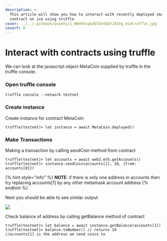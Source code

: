 ```yaml
---
description: >-
  This article will show you how to interact with recently deployed smart
  contract on ice using truffle
cover: ../../.gitbook/assets/1_W0eKVsybZ6TdxV8UYJX5Yg_midtruffle.jpg
coverY: 0
---
```


# Interact with contracts using truffle

We can look at the javascript object MetaCoin supplied by truffle in the truffle console.

### Open truffle console

```
truffle console --network testnet
```

### Create instance

Create instance for contract MetaCoin

```
truffle(testnet)> let instance = await MetaCoin.deployed()
```

### Make Transactions

Making a transaction by calling sendCoin method from contract

```
truffle(testnet)> let accounts = await web3.eth.getAccounts()
truffle(testnet)> instance.sendCoin(accounts[1], 10, {from: accounts[0]})
```

{% hint style="info" %}
**NOTE**: if there is only one address in accounts then try replacing accounts\[1] by any other metamask account address
{% endhint %}

Next you should be able to see similar output

![ ](https://lh6.googleusercontent.com/B8nfTYuV9uBO-XBctrOm8uLsT-Sp9TTABZ2za5zPJvdHtEvgyGbWvc1iu6xWUvdzKvIlduZZ6OhstAXnIFo4Hpwt08BHmfYMmaQOTzMQXVpRS1kWwFLzc0CA9wtZstvArVBexSkS)

Check balance of address by calling getBalance method of contract

```
truffle(testnet)> let balance = await instance.getBalance(accounts[1])
truffle(testnet)> balance.toNumber() // returns 10
//accounts[1] is the address we send coins to
```

